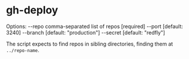 gh-deploy
===

  Options:
    --repo    comma-separated list of repos  [required]
    --port                                   [default: 3240]
    --branch                                 [default: "production"]
    --secret                                 [default: "redfly"]


The script expects to find repos in sibling directories, finding them at
`../repo-name`.
 
